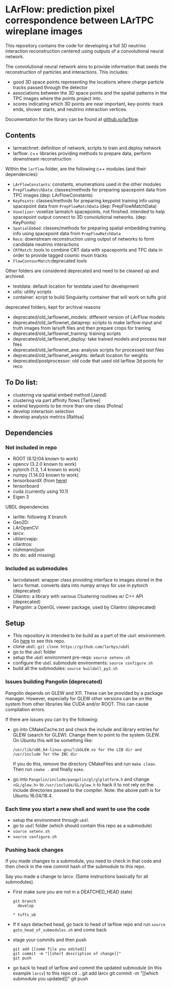 # LArFlow: prediction pixel correspondence between LArTPC wireplane images

This repository contains the code for developing a full 3D neutrino interaction
reconstruction centered using outputs of a convolutional neural network.

The convolutional neural network aims to provide information
that seeds the reconstruction of particles and interactions.
This includes:

* good 3D space points representing the locations where charge particle tracks passed
through the detector
* associations between the 3D space points and the spatial patterns in
the TPC images where the points project into.
* scores indicating which 3D points are near important, key-points:
  track ends, shower starts, and neutrino interaction vertices.

Documentation for the library can be found at [github.io/larflow](https://nutufts.github.io/larflow).

## Contents

* larmatchnet: definition of network, scripts to train and deploy network
* larflow: c++ libraries providing methods to prepare data, perform downstream reconstruction

Within the `larflow` folder, are the following c++ modules (and their dependencies):
* `LArFlowConstants`: constants, enumerations used in the other modules
* `PrepFlowMatchData`: classes/methods for preparing spacepoint data from TPC images (dep: LArFlowConstants)
* `KeyPoints`: classes/methods for preparing keypoint training info using spacepoint data from `PrepFlowMatchData` (dep: PrepFlowMatchData)
* `Voxelizer`: voxelize larmatch spacepoints, not finished. intended to help spacepoint output connect to 3D convolutional networks. (dep: KeyPoints)
* `SpatialEmbed`: classes/methods for preparing spatial embedding training info using spacepoint data from `PrepFlowMatchData`
* `Reco`: downstream reconstruction using output of networks to form candidate neutrino interactions
* `CRTMatch`: tools to combine CRT data with spacepoints and TPC data in order to provide tagged cosmic muon tracks
* `FlowContourMatch`:deprecated tools

Other folders are considered deprecated and need to be cleaned up and archived.

* testdata: default location for testdata used for development
* utils: utility scripts
* container: script to build Singularity container that will work on tufts grid

deprecated folders, kept for archival reasons

* deprecated/old_larflownet_models: different version of LArFlow models
* deprecated/old_larflownet_dataprep: scripts to make larflow input and truth images from larsoft files and then prepare crops for training
* deprecated/old_larflownet_training: training scripts
* deprecated/old_larflownet_deploy: take trained models and process test files
* deprecated/old_larflownet_ana: analysis scripts for processed test files
* deprecated/old_larflownet_weights: default location for weights
* deprecated/postprocessor: old code that used old larflow 3d points for reco


## To Do list:

* clustering via spatial embed method [Jared]
* clustering via part affinity flows  [Taritree]
* extend keypoints to be more than one class [Polina]
* develop interactoin selection
* develop analysis metrics [Ralitsa]

## Dependencies

### Not included in repo

* ROOT (6.12/04 known to work)
* opencv (3.2.0 known to work)
* pytorch (1.3, 1.4 known to work)
* numpy (1.14.03 known to work)
* tensorboardX (from [here](https://github.com/lanpa/tensorboard-pytorch))
* tensorboard
* cuda (currently using 10.1)
* Eigen 3

UBDL dependencies
* larlite: following X branch
* Geo2D:
* LArOpenCV:
* larcv:
* ublarcvapp:
* cilantros:
* nlohmann/json
* (to do: add missing)

### Included as submodules

* larcvdataset: wrapper class providing interface to images stored in the larcv format. converts data into numpy arrays for use in pytorch (deprecated)
* Cilantro: a library with various Clustering routines w/ C++ API (deprecated)
* Pangolin: a OpenGL viewer package, used by Cilantro (deprecated)

## Setup

* This repository is intended to be build as a part of the `ubdl` environment. Go [here](https://github.com/larbys/ubdl) to see this repo.
* clone `ubdl`: `git clone https://github.com/larbys/ubdl`
* go to the `ubdl` folder
* setup the `ubdl` environment pre-reqs: `source setenv.sh`
* configure the `ubdl` submodule environments: `source configure.sh`
* build all the submodules: `source buildall_py2.sh`


### Issues building Pangolin (deprecated)

Pangolin depends on GLEW and X11. These can be provided by a package manager.
However, especially for GLEW other versions can be on the system from other libraries like CUDA and/or ROOT.
This can cause compilation errors.

If there are issues you can try the following:

* go into CMakeCache.txt and check the include and library entries for GLEW (search for GLEW).
  Change them to point to the system GLEW. On Ubuntu this will be something like:


      /usr/lib/x86_64-linux-gnu/libGLEW.so for the LIB dir and /usr/include for the INC dir


  If you do this, remove the directory CMakeFiles and run `make clean`. Then run `cmake .` and finally `make`.
  
* go into `Pangolin/include/pangolin/gl/glplatform.h` and change `<GL/glew.h>` to `/usr/include/GL/glew.h` to hack it
  to not rely on the include directories passed to the compiler. Note: the above path is for Ubuntu 16.04/18.4.

### Each time you start a new shell and want to use the code

* setup the environment through `ubdl`
* go to `ubdl` folder (which should contain this repo as a submodule)
* `source setenv.sh`
* `source configure.sh`

### Pushing back changes

If you made changes to a submodule, you need to check in that code and then check in the new commit hash of the submodule to this repo.

Say you made a change to larcv. (Same instructions basically for all submodules).

* First make sure you are not in a DEATCHED_HEAD state)

      git branch
        develop
	`* tufts_ub`
	
* If it says detached head, go back to head of larflow repo and run `source goto_head_of_submodules.sh` and come back
* stage your commits and then push

      git add [[some file you edited]]
      git commit -m "[[short description of change]]"
      git push
* go back to head of larflow and commit the updated submodule (in this example `larcv`) to this repo
      cd ..
      git add larcv
      git commit -m "[[which submodule you updated]]"
      git push
